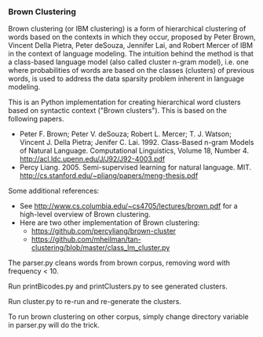 ### Brown Clustering

Brown clustering (or IBM clustering) is a form of hierarchical clustering of words based on the contexts in which they occur, proposed by Peter Brown, Vincent Della Pietra, Peter deSouza, Jennifer Lai, and Robert Mercer of IBM in the context of language modeling. The intuition behind the method is that a class-based language model (also called cluster n-gram model), i.e. one where probabilities of words are based on the classes (clusters) of previous words, is used to address the data sparsity problem inherent in language modeling.

This is an Python implementation for creating hierarchical word clusters based on syntactic context ("Brown clusters").  This is based on the following papers.

* Peter F. Brown; Peter V. deSouza; Robert L. Mercer; T. J. Watson; Vincent J.
  Della Pietra; Jenifer C. Lai. 1992.  Class-Based n-gram Models of Natural
  Language.  Computational Linguistics, Volume 18, Number 4.
  http://acl.ldc.upenn.edu/J/J92/J92-4003.pdf
* Percy Liang. 2005.  Semi-supervised learning for natural language.  MIT.
  http://cs.stanford.edu/~pliang/papers/meng-thesis.pdf

Some additional references:
* See http://www.cs.columbia.edu/~cs4705/lectures/brown.pdf for a high-level
  overview of Brown clustering.
* Here are two other implementation of Brown clustering:
  - https://github.com/percyliang/brown-cluster
  - https://github.com/mheilman/tan-clustering/blob/master/class_lm_cluster.py

The parser.py cleans words from brown corpus, removing word with frequency < 10.

Run printBicodes.py and printClusters.py to see generated clusters.

Run cluster.py to re-run and re-generate the clusters.

To run brown clustering on other corpus, simply change directory variable in parser.py will do the trick.
